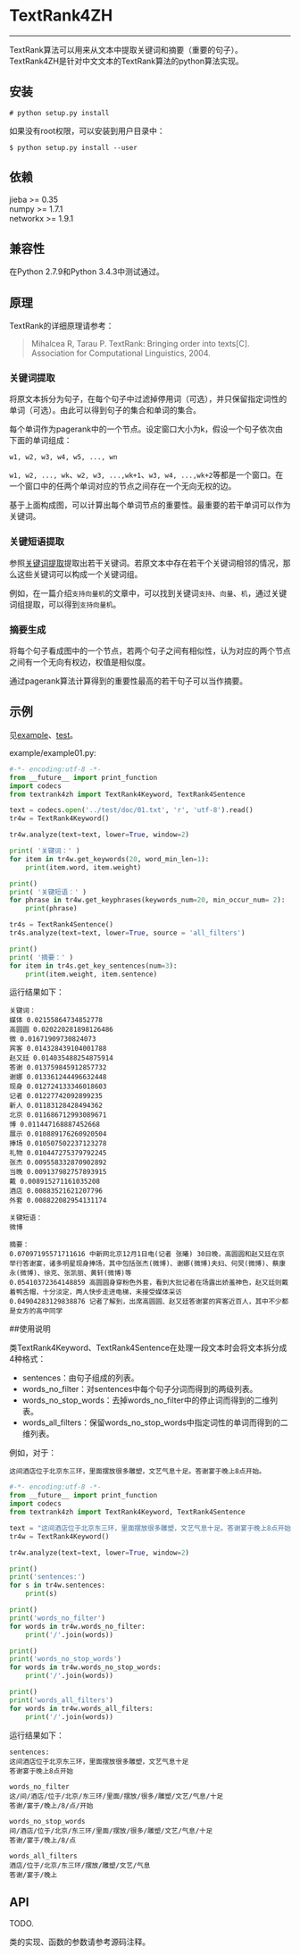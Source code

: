 # TextRank4ZH
-----

TextRank算法可以用来从文本中提取关键词和摘要（重要的句子）。TextRank4ZH是针对中文文本的TextRank算法的python算法实现。


## 安装

```
# python setup.py install
```

如果没有root权限，可以安装到用户目录中：
```
$ python setup.py install --user
```

## 依赖
jieba >= 0.35  
numpy >= 1.7.1  
networkx >= 1.9.1  

## 兼容性
在Python 2.7.9和Python 3.4.3中测试通过。


## 原理

TextRank的详细原理请参考：

> Mihalcea R, Tarau P. TextRank: Bringing order into texts[C]. Association for Computational Linguistics, 2004.

### 关键词提取
将原文本拆分为句子，在每个句子中过滤掉停用词（可选），并只保留指定词性的单词（可选）。由此可以得到句子的集合和单词的集合。

每个单词作为pagerank中的一个节点。设定窗口大小为k，假设一个句子依次由下面的单词组成：
```
w1, w2, w3, w4, w5, ..., wn
```
`w1, w2, ..., wk`、`w2, w3, ...,wk+1`、`w3, w4, ...,wk+2`等都是一个窗口。在一个窗口中的任两个单词对应的节点之间存在一个无向无权的边。

基于上面构成图，可以计算出每个单词节点的重要性。最重要的若干单词可以作为关键词。


### 关键短语提取
参照[关键词提取](#关键词提取)提取出若干关键词。若原文本中存在若干个关键词相邻的情况，那么这些关键词可以构成一个关键词组。

例如，在一篇介绍`支持向量机`的文章中，可以找到关键词`支持`、`向量`、`机`，通过关键词组提取，可以得到`支持向量机`。

### 摘要生成
将每个句子看成图中的一个节点，若两个句子之间有相似性，认为对应的两个节点之间有一个无向有权边，权值是相似度。

通过pagerank算法计算得到的重要性最高的若干句子可以当作摘要。


## 示例
见[example](./example)、[test](./test)。

example/example01.py:

```python
#-*- encoding:utf-8 -*-
from __future__ import print_function
import codecs
from textrank4zh import TextRank4Keyword, TextRank4Sentence

text = codecs.open('../test/doc/01.txt', 'r', 'utf-8').read()
tr4w = TextRank4Keyword()

tr4w.analyze(text=text, lower=True, window=2)  

print( '关键词：' )
for item in tr4w.get_keywords(20, word_min_len=1):
    print(item.word, item.weight)

print()
print( '关键短语：' )
for phrase in tr4w.get_keyphrases(keywords_num=20, min_occur_num= 2):
    print(phrase)

tr4s = TextRank4Sentence()
tr4s.analyze(text=text, lower=True, source = 'all_filters')

print()
print( '摘要：' )
for item in tr4s.get_key_sentences(num=3):
    print(item.weight, item.sentence)
```

运行结果如下：
```plain
关键词：
媒体 0.02155864734852778
高圆圆 0.020220281898126486
微 0.01671909730824073
宾客 0.014328439104001788
赵又廷 0.014035488254875914
答谢 0.013759845912857732
谢娜 0.013361244496632448
现身 0.012724133346018603
记者 0.01227742092899235
新人 0.01183128428494362
北京 0.011686712993089671
博 0.011447168887452668
展示 0.010889176260920504
捧场 0.010507502237123278
礼物 0.010447275379792245
张杰 0.009558332870902892
当晚 0.009137982757893915
戴 0.008915271161035208
酒店 0.00883521621207796
外套 0.008822082954131174

关键短语：
微博

摘要：
0.07097195571711616 中新网北京12月1日电(记者 张曦) 30日晚，高圆圆和赵又廷在京举行答谢宴，诸多明星现身捧场，其中包括张杰(微博)、谢娜(微博)夫妇、何炅(微博)、蔡康永(微博)、徐克、张凯丽、黄轩(微博)等
0.05410372364148859 高圆圆身穿粉色外套，看到大批记者在场露出娇羞神色，赵又廷则戴着鸭舌帽，十分淡定，两人快步走进电梯，未接受媒体采访
0.04904283129838876 记者了解到，出席高圆圆、赵又廷答谢宴的宾客近百人，其中不少都是女方的高中同学

```

##使用说明

类TextRank4Keyword、TextRank4Sentence在处理一段文本时会将文本拆分成4种格式：

* sentences：由句子组成的列表。
* words_no_filter：对sentences中每个句子分词而得到的两级列表。
* words_no_stop_words：去掉words_no_filter中的停止词而得到的二维列表。
* words_all_filters：保留words_no_stop_words中指定词性的单词而得到的二维列表。

例如，对于：
```
这间酒店位于北京东三环，里面摆放很多雕塑，文艺气息十足。答谢宴于晚上8点开始。
```

```python
#-*- encoding:utf-8 -*-
from __future__ import print_function
import codecs
from textrank4zh import TextRank4Keyword, TextRank4Sentence

text = "这间酒店位于北京东三环，里面摆放很多雕塑，文艺气息十足。答谢宴于晚上8点开始。"
tr4w = TextRank4Keyword()

tr4w.analyze(text=text, lower=True, window=2)

print()
print('sentences:')
for s in tr4w.sentences:
    print(s)

print()
print('words_no_filter')
for words in tr4w.words_no_filter:
    print('/'.join(words))

print()
print('words_no_stop_words')
for words in tr4w.words_no_stop_words:
    print('/'.join(words))

print()
print('words_all_filters')
for words in tr4w.words_all_filters:
    print('/'.join(words))
```

运行结果如下：
```plain
sentences:
这间酒店位于北京东三环，里面摆放很多雕塑，文艺气息十足
答谢宴于晚上8点开始

words_no_filter
这/间/酒店/位于/北京/东三环/里面/摆放/很多/雕塑/文艺/气息/十足
答谢/宴于/晚上/8/点/开始

words_no_stop_words
间/酒店/位于/北京/东三环/里面/摆放/很多/雕塑/文艺/气息/十足
答谢/宴于/晚上/8/点

words_all_filters
酒店/位于/北京/东三环/摆放/雕塑/文艺/气息
答谢/宴于/晚上

```


## API
TODO.

类的实现、函数的参数请参考源码注释。












